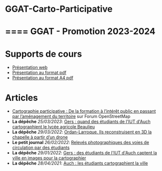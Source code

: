 # GGAT-Carto-Participative
====
GGAT - Promotion 2023-2024
====

# Supports de cours

- [Présentation web](http://onesime.prudhomme.free.fr/ggat/presentation_osm_auch_1presentation.html)
- [Présentation au format pdf](http://onesime.prudhomme.free.fr/ggat/presentation_osm_auch_1presentation.pdf)
- [Présentation au format A4 pdf](http://onesime.prudhomme.free.fr/ggat/presentation_osm_auch_1presentation_A4.pdf)

# Articles

- [Cartographie participative : De la formation à l’intérêt public en passant par l’aménagement du territoire](https://forum.openstreetmap.fr/t/cartographie-participative-de-la-formation-a-linteret-public-en-passant-par-lamenagement-du-territoire/6922) sur Forum OpenStreetMap
- **La dépêche** *25/03/2023*: [Gers : quand des étudiants de l'IUT d'Auch cartographient le lycée agricole Beaulieu](https://www.ladepeche.fr/2023/03/25/gers-quand-des-etudiants-de-liut-dauch-cartographient-le-lycee-agricole-beaulieu-11080108.php)
- **La dépêche** *29/03/2022*: [Ordan-Larroque. Ils reconstruisent en 3D la chapelle à partir d’un drone](https://www.ladepeche.fr/2022/03/29/ils-reconstruisent-en-3d-la-chapelle-a-partir-dun-drone-10201078.php)
- **Le petit journal** *26/02/2022*: [Relevés photographiques des voies de circulation par des étudiants](https://www.lepetitjournal.net/32-gers/2022/02/26/releves-photographiques-des-voies-de-circulation-par-des-etudiants/#gsc.tab=0)
- **La dépêche** *29/01/2022*: [Gers : des étudiants de l'IUT d'Auch captent la ville en images pour la cartographier](https://www.ladepeche.fr/2022/01/28/gers-des-etudiants-de-liut-dauch-captent-la-ville-en-images-pour-la-cartographier-10074748.php)
- **La dépêche** *28/04/2021*: [Auch : les étudiants cartographient la ville](https://www.ladepeche.fr/2021/04/28/les-etudiants-cartographient-la-ville-9514114.php)
